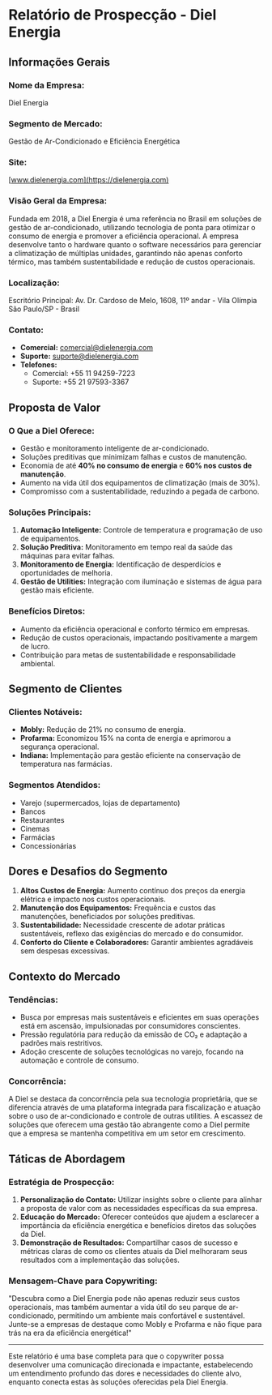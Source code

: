 # Relatório de Prospecção - Diel Energia

## Informações Gerais

### Nome da Empresa:
Diel Energia

### Segmento de Mercado:
Gestão de Ar-Condicionado e Eficiência Energética

### Site:
[www.dielenergia.com](https://dielenergia.com)

### Visão Geral da Empresa:
Fundada em 2018, a Diel Energia é uma referência no Brasil em soluções de gestão de ar-condicionado, utilizando tecnologia de ponta para otimizar o consumo de energia e promover a eficiência operacional. A empresa desenvolve tanto o hardware quanto o software necessários para gerenciar a climatização de múltiplas unidades, garantindo não apenas conforto térmico, mas também sustentabilidade e redução de custos operacionais.

### Localização:
Escritório Principal: Av. Dr. Cardoso de Melo, 1608, 11º andar - Vila Olímpia São Paulo/SP - Brasil

### Contato:
- **Comercial:** comercial@dielenergia.com
- **Suporte:** suporte@dielenergia.com
- **Telefones:** 
  - Comercial: +55 11 94259-7223
  - Suporte: +55 21 97593-3367

## Proposta de Valor

### O Que a Diel Oferece:
- Gestão e monitoramento inteligente de ar-condicionado.
- Soluções preditivas que minimizam falhas e custos de manutenção.
- Economia de até **40% no consumo de energia** e **60% nos custos de manutenção**.
- Aumento na vida útil dos equipamentos de climatização (mais de 30%).
- Compromisso com a sustentabilidade, reduzindo a pegada de carbono.

### Soluções Principais:
1. **Automação Inteligente:** Controle de temperatura e programação de uso de equipamentos.
2. **Solução Preditiva:** Monitoramento em tempo real da saúde das máquinas para evitar falhas.
3. **Monitoramento de Energia:** Identificação de desperdícios e oportunidades de melhoria.
4. **Gestão de Utilities:** Integração com iluminação e sistemas de água para gestão mais eficiente.

### Benefícios Diretos:
- Aumento da eficiência operacional e conforto térmico em empresas.
- Redução de custos operacionais, impactando positivamente a margem de lucro.
- Contribuição para metas de sustentabilidade e responsabilidade ambiental.

## Segmento de Clientes

### Clientes Notáveis:
- **Mobly:** Redução de 21% no consumo de energia.
- **Profarma:** Economizou 15% na conta de energia e aprimorou a segurança operacional.
- **Indiana:** Implementação para gestão eficiente na conservação de temperatura nas farmácias.

### Segmentos Atendidos:
- Varejo (supermercados, lojas de departamento)
- Bancos
- Restaurantes
- Cinemas
- Farmácias
- Concessionárias

## Dores e Desafios do Segmento

1. **Altos Custos de Energia:** Aumento contínuo dos preços da energia elétrica e impacto nos custos operacionais.
2. **Manutenção dos Equipamentos:** Frequência e custos das manutenções, beneficiados por soluções preditivas.
3. **Sustentabilidade:** Necessidade crescente de adotar práticas sustentáveis, reflexo das exigências do mercado e do consumidor.
4. **Conforto do Cliente e Colaboradores:** Garantir ambientes agradáveis sem despesas excessivas.

## Contexto do Mercado

### Tendências:
- Busca por empresas mais sustentáveis e eficientes em suas operações está em ascensão, impulsionadas por consumidores conscientes.
- Pressão regulatória para redução da emissão de CO₂ e adaptação a padrões mais restritivos.
- Adoção crescente de soluções tecnológicas no varejo, focando na automação e controle de consumo.

### Concorrência:
A Diel se destaca da concorrência pela sua tecnologia proprietária, que se diferencia através de uma plataforma integrada para fiscalização e atuação sobre o uso de ar-condicionado e controle de outras utilities. A escassez de soluções que oferecem uma gestão tão abrangente como a Diel permite que a empresa se mantenha competitiva em um setor em crescimento.

## Táticas de Abordagem

### Estratégia de Prospecção:
1. **Personalização do Contato:** Utilizar insights sobre o cliente para alinhar a proposta de valor com as necessidades específicas da sua empresa.
2. **Educação do Mercado:** Oferecer conteúdos que ajudem a esclarecer a importância da eficiência energética e benefícios diretos das soluções da Diel.
3. **Demonstração de Resultados:** Compartilhar casos de sucesso e métricas claras de como os clientes atuais da Diel melhoraram seus resultados com a implementação das soluções.

### Mensagem-Chave para Copywriting:
"Descubra como a Diel Energia pode não apenas reduzir seus custos operacionais, mas também aumentar a vida útil do seu parque de ar-condicionado, permitindo um ambiente mais confortável e sustentável. Junte-se a empresas de destaque como Mobly e Profarma e não fique para trás na era da eficiência energética!"

---

Este relatório é uma base completa para que o copywriter possa desenvolver uma comunicação direcionada e impactante, estabelecendo um entendimento profundo das dores e necessidades do cliente alvo, enquanto conecta estas às soluções oferecidas pela Diel Energia.